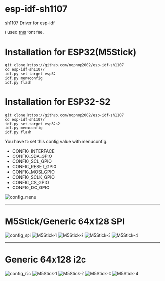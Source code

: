# esp-idf-sh1107
sh1107 Driver for esp-idf

I used [this](https://github.com/dhepper/font8x8) font file.   

# Installation for ESP32(M5Stick)

```
git clone https://github.com/nopnop2002/esp-idf-sh1107
cd esp-idf-sh1107/
idf.py set-target esp32
idf.py menuconfig
idf.py flash
```

# Installation for ESP32-S2

```
git clone https://github.com/nopnop2002/esp-idf-sh1107
cd esp-idf-sh1107/
idf.py set-target esp32s2
idf.py menuconfig
idf.py flash
```

You have to set this config value with menuconfig.   
- CONFIG_INTERFACE   
- CONFIG_SDA_GPIO   
- CONFIG_SCL_GPIO   
- CONFIG_RESET_GPIO   
- CONFIG_MOSI_GPIO   
- CONFIG_SCLK_GPIO   
- CONFIG_CS_GPIO   
- CONFIG_DC_GPIO   

![config_menu](https://user-images.githubusercontent.com/6020549/103494664-2d20cb80-4e7b-11eb-8b87-8ed63cb5c60b.jpg)

---

# M5Stick/Generic 64x128 SPI
![config_spi](https://user-images.githubusercontent.com/6020549/103494674-327e1600-4e7b-11eb-9e63-786536862ac0.jpg)
![M5Stick-1](https://user-images.githubusercontent.com/6020549/103348592-d1062200-4add-11eb-8429-7c94f62cd38d.JPG)
![M5Stick-2](https://user-images.githubusercontent.com/6020549/103348595-d2374f00-4add-11eb-919f-f0d64f5a5003.JPG)
![M5Stick-3](https://user-images.githubusercontent.com/6020549/103348596-d2cfe580-4add-11eb-8fe7-2cf9f1d79406.JPG)
![M5Stick-4](https://user-images.githubusercontent.com/6020549/103348598-d4011280-4add-11eb-910b-9c47d61a7db3.JPG)

---

# Generic 64x128 i2c

![config_i2c](https://user-images.githubusercontent.com/6020549/103494667-301bbc00-4e7b-11eb-8314-c4e8944fca0d.jpg)
![M5Stick-1](https://user-images.githubusercontent.com/6020549/103496580-25b0f080-4e82-11eb-9112-4f62b940054f.JPG)
![M5Stick-2](https://user-images.githubusercontent.com/6020549/103496581-26e21d80-4e82-11eb-91d8-f1989490ace9.JPG)
![M5Stick-3](https://user-images.githubusercontent.com/6020549/103496584-28abe100-4e82-11eb-9827-ca9623118eb8.JPG)
![M5Stick-4](https://user-images.githubusercontent.com/6020549/103496589-29dd0e00-4e82-11eb-8489-9f3f8b66043b.JPG)

